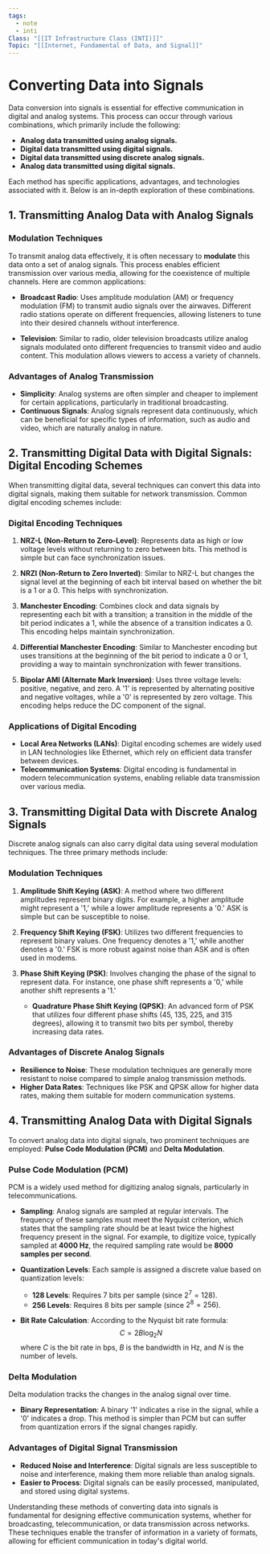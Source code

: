 ```yaml
---
tags:
  - note
  - inti
Class: "[[IT Infrastructure Class (INTI)]]"
Topic: "[[Internet, Fundamental of Data, and Signal]]"
---
```


# Converting Data into Signals

Data conversion into signals is essential for effective communication in digital and analog systems. This process can occur through various combinations, which primarily include the following:

- **Analog data transmitted using analog signals.**
- **Digital data transmitted using digital signals.**
- **Digital data transmitted using discrete analog signals.**
- **Analog data transmitted using digital signals.**

Each method has specific applications, advantages, and technologies associated with it. Below is an in-depth exploration of these combinations.

## 1. Transmitting Analog Data with Analog Signals

### Modulation Techniques
To transmit analog data effectively, it is often necessary to **modulate** this data onto a set of analog signals. This process enables efficient transmission over various media, allowing for the coexistence of multiple channels. Here are common applications:

- **Broadcast Radio**: Uses amplitude modulation (AM) or frequency modulation (FM) to transmit audio signals over the airwaves. Different radio stations operate on different frequencies, allowing listeners to tune into their desired channels without interference.

- **Television**: Similar to radio, older television broadcasts utilize analog signals modulated onto different frequencies to transmit video and audio content. This modulation allows viewers to access a variety of channels.

### Advantages of Analog Transmission
- **Simplicity**: Analog systems are often simpler and cheaper to implement for certain applications, particularly in traditional broadcasting.
- **Continuous Signals**: Analog signals represent data continuously, which can be beneficial for specific types of information, such as audio and video, which are naturally analog in nature.

## 2. Transmitting Digital Data with Digital Signals: Digital Encoding Schemes

When transmitting digital data, several techniques can convert this data into digital signals, making them suitable for network transmission. Common digital encoding schemes include:

### Digital Encoding Techniques
1. **NRZ-L (Non-Return to Zero-Level)**: Represents data as high or low voltage levels without returning to zero between bits. This method is simple but can face synchronization issues.

2. **NRZI (Non-Return to Zero Inverted)**: Similar to NRZ-L but changes the signal level at the beginning of each bit interval based on whether the bit is a 1 or a 0. This helps with synchronization.

3. **Manchester Encoding**: Combines clock and data signals by representing each bit with a transition; a transition in the middle of the bit period indicates a 1, while the absence of a transition indicates a 0. This encoding helps maintain synchronization.

4. **Differential Manchester Encoding**: Similar to Manchester encoding but uses transitions at the beginning of the bit period to indicate a 0 or 1, providing a way to maintain synchronization with fewer transitions.

5. **Bipolar AMI (Alternate Mark Inversion)**: Uses three voltage levels: positive, negative, and zero. A '1' is represented by alternating positive and negative voltages, while a '0' is represented by zero voltage. This encoding helps reduce the DC component of the signal.

### Applications of Digital Encoding
- **Local Area Networks (LANs)**: Digital encoding schemes are widely used in LAN technologies like Ethernet, which rely on efficient data transfer between devices.
- **Telecommunication Systems**: Digital encoding is fundamental in modern telecommunication systems, enabling reliable data transmission over various media.

## 3. Transmitting Digital Data with Discrete Analog Signals

Discrete analog signals can also carry digital data using several modulation techniques. The three primary methods include:

### Modulation Techniques
1. **Amplitude Shift Keying (ASK)**: A method where two different amplitudes represent binary digits. For example, a higher amplitude might represent a '1,' while a lower amplitude represents a '0.' ASK is simple but can be susceptible to noise.

2. **Frequency Shift Keying (FSK)**: Utilizes two different frequencies to represent binary values. One frequency denotes a '1,' while another denotes a '0.' FSK is more robust against noise than ASK and is often used in modems.

3. **Phase Shift Keying (PSK)**: Involves changing the phase of the signal to represent data. For instance, one phase shift represents a '0,' while another shift represents a '1.' 
   - **Quadrature Phase Shift Keying (QPSK)**: An advanced form of PSK that utilizes four different phase shifts (45, 135, 225, and 315 degrees), allowing it to transmit two bits per symbol, thereby increasing data rates.

### Advantages of Discrete Analog Signals
- **Resilience to Noise**: These modulation techniques are generally more resistant to noise compared to simple analog transmission methods.
- **Higher Data Rates**: Techniques like PSK and QPSK allow for higher data rates, making them suitable for modern communication systems.

## 4. Transmitting Analog Data with Digital Signals

To convert analog data into digital signals, two prominent techniques are employed: **Pulse Code Modulation (PCM)** and **Delta Modulation**. 

### Pulse Code Modulation (PCM)
PCM is a widely used method for digitizing analog signals, particularly in telecommunications.

- **Sampling**: Analog signals are sampled at regular intervals. The frequency of these samples must meet the Nyquist criterion, which states that the sampling rate should be at least twice the highest frequency present in the signal. For example, to digitize voice, typically sampled at **4000 Hz**, the required sampling rate would be **8000 samples per second**.

- **Quantization Levels**: Each sample is assigned a discrete value based on quantization levels:
  - **128 Levels**: Requires 7 bits per sample (since $2^7 = 128$).
  - **256 Levels**: Requires 8 bits per sample (since $2^8 = 256$).

- **Bit Rate Calculation**: According to the Nyquist bit rate formula:
  $$
  C = 2B \log_2 N
  $$
  where $C$ is the bit rate in bps, $B$ is the bandwidth in Hz, and $N$ is the number of levels.

### Delta Modulation
Delta modulation tracks the changes in the analog signal over time.

- **Binary Representation**: A binary '1' indicates a rise in the signal, while a '0' indicates a drop. This method is simpler than PCM but can suffer from quantization errors if the signal changes rapidly.

### Advantages of Digital Signal Transmission
- **Reduced Noise and Interference**: Digital signals are less susceptible to noise and interference, making them more reliable than analog signals.
- **Easier to Process**: Digital signals can be easily processed, manipulated, and stored using digital systems.

Understanding these methods of converting data into signals is fundamental for designing effective communication systems, whether for broadcasting, telecommunication, or data transmission across networks. These techniques enable the transfer of information in a variety of formats, allowing for efficient communication in today's digital world.